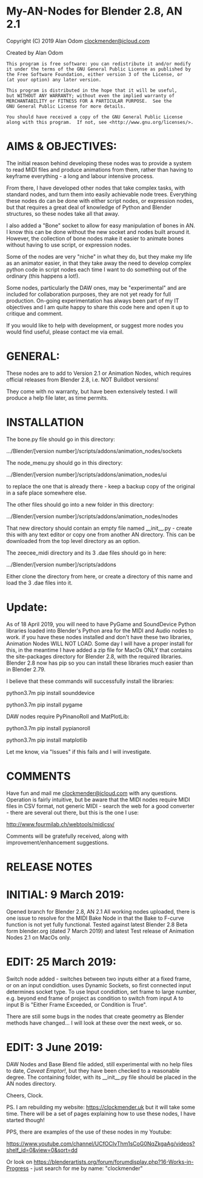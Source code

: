 # My-AN-Nodes for Blender 2.8, AN 2.1

Copyright (C) 2019 Alan Odom
clockmender@icloud.com

Created by Alan Odom

    This program is free software: you can redistribute it and/or modify
    it under the terms of the GNU General Public License as published by
    the Free Software Foundation, either version 3 of the License, or
    (at your option) any later version.

    This program is distributed in the hope that it will be useful,
    but WITHOUT ANY WARRANTY; without even the implied warranty of
    MERCHANTABILITY or FITNESS FOR A PARTICULAR PURPOSE.  See the
    GNU General Public License for more details.

    You should have received a copy of the GNU General Public License
    along with this program.  If not, see <http://www.gnu.org/licenses/>.
    
# AIMS & OBJECTIVES:

The initial reason behind developing these nodes was to provide a system to read MIDI files and produce animations from them, rather than having to keyframe everything - a long and labour intensive process.

From there, I have developed other nodes that take complex tasks, with standard nodes, and turn them into easily achievable node trees. Everything these nodes do can be done with either script nodes, or expression nodes, but that requires a great deal of knowledge of Python and Blender structures, so these nodes take all that away.

I also added a "Bone" socket to allow for easy manipulation of bones in AN. I know this can be done without the new socket and nodes built around it. However, the collection of bone nodes make it easier to animate bones without having to use script, or expression nodes.

Some of the nodes are very "niche" in what they do, but they make my life as an animator easier, in that they take away the need to develop complex python code in script nodes each time I want to do something out of the ordinary (this happens a lot!).

Some nodes, particularly the DAW ones, may be "experimental" and are included for collaboration purposes, they are not yet ready for full production. On-going experimentation has always been part of my IT objectives and I am quite happy to share this code here and open it up to critique and comment.

If you would like to help with development, or suggest more nodes you would find useful, please contact me via email.

# GENERAL:

These nodes are to add to Version 2.1 or Animation Nodes, which requires official releases from Blender 2.8, i.e. NOT Buildbot versions!

They come with no warranty, but have been extensively tested. I will produce a help file later, as time permits.

# INSTALLATION

The bone.py file should go in this directory:

.../Blender/[version number]/scripts/addons/animation_nodes/sockets

The node_menu.py should go in this directory:

.../Blender/[version number]/scripts/addons/animation_nodes/ui

to replace the one that is already there - keep a backup copy of the original in a safe place somewhere else.

The other files should go into a new folder in this directory:

.../Blender/[version number]/scripts/addons/animation_nodes/nodes

That new directory should contain an empty file named \_\_init\_\_.py - create this with any text editor or copy one from another AN directory. This can be downloaded from the top level directory as an option.

The zeecee_midi directory and its 3 .dae files should go in here:

.../Blender/[version number]/scripts/addons

Either clone the directory from here, or create a directory of this name and load the 3 .dae files into it.

# Update:

As of 18 April 2019, you will need to have PyGame and SoundDevice Python libraries loaded into Blender's Python area for the MIDI and Audio nodes to work. if you have these nodes installed and don't have these two libraries, Animation Nodes WILL NOT LOAD. Some day I will have a proper install for this, in the meantime I have added a zip file for MacOs ONLY that contains the site-packages directory for Blender 2.8, with the required libraries. Blender 2.8 now has pip so you can install these libraries much easier than in Blender 2.79.

I believe that these commands will successfully install the libraries:

python3.7m pip install sounddevice

python3.7m pip install pygame

DAW nodes require PyPinanoRoll and MatPlotLib:

python3.7m pip install pypianoroll

python3.7m pip install matplotlib


Let me know, via "Issues" if this fails and I will investigate.

# COMMENTS

Have fun and mail me clockmender@icloud.com with any questions. Operation is fairly intuitive, but be aware that the MIDI nodes require MIDI files in CSV format, not generic MIDI - search the web for a good converter - there are several out there, but this is the one I use:

http://www.fourmilab.ch/webtools/midicsv/

Comments will be gratefully received, along with improvement/enhancement suggestions.

# RELEASE NOTES

# INITIAL: 9 March 2019:

Opened branch for Blender 2.8, AN 2.1 All working nodes uploaded, there is one issue to resolve for the MIDI Bake Node in that the Bake to F-curve function is not yet fully functional. Tested against latest Blender 2.8 Beta form blender.org (dated 7 March 2019) and latest Test release of Animation Nodes 2.1 on MacOs only.

# EDIT: 25 March 2019:

Switch node added - switches between two inputs either at a fixed frame, or on an input condidtion. uses Dynamic Sockets, so first connected input determines socket type. To use Input condidtion, set frame to large number, e.g. beyond end frame of project as condition to switch from input A to input B is "Either Frame Exceeded, or Condition is True".

There are still some bugs in the nodes that create geometry as Blender methods have changed... I will look at these over the next week, or so.

# EDIT: 3 June 2019:

DAW Nodes and Base Blend file added, still experimental with no help files to date, _Caveat Emptor!_, but they have been checked to a reasonable degree. The containing folder, with its \_\_init\_\_.py file should be placed in the AN nodes directory.

Cheers, Clock.

PS. I am rebuilding my website: https://clockmender.uk but it will take some time. There will be a set of pages explaining how to use these nodes, I have started though!

PPS, there are examples of the use of these nodes in my Youtube:

https://www.youtube.com/channel/UCfOCIvThm1sCoG0NqZkgaAg/videos?shelf_id=0&view=0&sort=dd

Or look on https://blenderartists.org/forum/forumdisplay.php?16-Works-in-Progress - just search for me by name: "clockmender"
